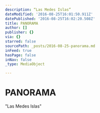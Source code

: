 ```yaml
---
description: “Las Medes Islas”
dateModified: '2016-08-25T16:01:50.911Z'
datePublished: '2016-08-25T16:02:20.508Z'
title: PANORAMA
author: []
publisher: {}
via: {}
starred: false
sourcePath: _posts/2016-08-25-panorama.md
inFeed: true
hasPage: false
inNav: false
_type: MediaObject

---
```

# PANORAMA

"Las Medes Islas"